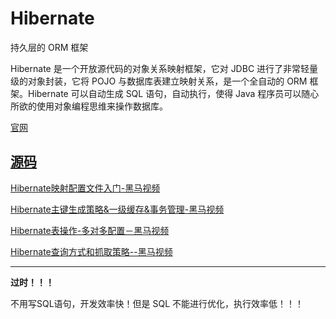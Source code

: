 # Hibernate
持久层的 ORM 框架

Hibernate 是一个开放源代码的对象关系映射框架，它对 JDBC 进行了非常轻量级的对象封装，它将 POJO 与数据库表建立映射关系，是一个全自动的 ORM 框架。Hibernate 可以自动生成 SQL 语句，自动执行，使得 Java 程序员可以随心所欲的使用对象编程思维来操作数据库。

[官网](http://hibernate.org/)

[源码](https://github.com/hibernate)
---
[Hibernate映射配置文件入门-黑马视频](https://www.evernote.com/l/AjjoedYtMA1PsY31f6tKIH0Egit6FotGtjI/)

[Hibernate主键生成策略&一级缓存&事务管理-黑马视频](https://www.evernote.com/l/Aji6H8AiF2lE8rlPiOmpqxmOK8oPB0rq4p8/)

[Hibernate表操作-多对多配置－黑马视频](https://www.evernote.com/l/AjjrARiNvHlAM5EVS_rQ-vqdVXBpjMTdrB8/)

[Hibernate查询方式和抓取策略--黑马视频](https://www.evernote.com/l/Ajgm8NY8_2lDELMdgGzv4f5nZ1vJG4VorYE/)

---

**过时！！！**

不用写SQL语句，开发效率快！但是 SQL 不能进行优化，执行效率低！！！



